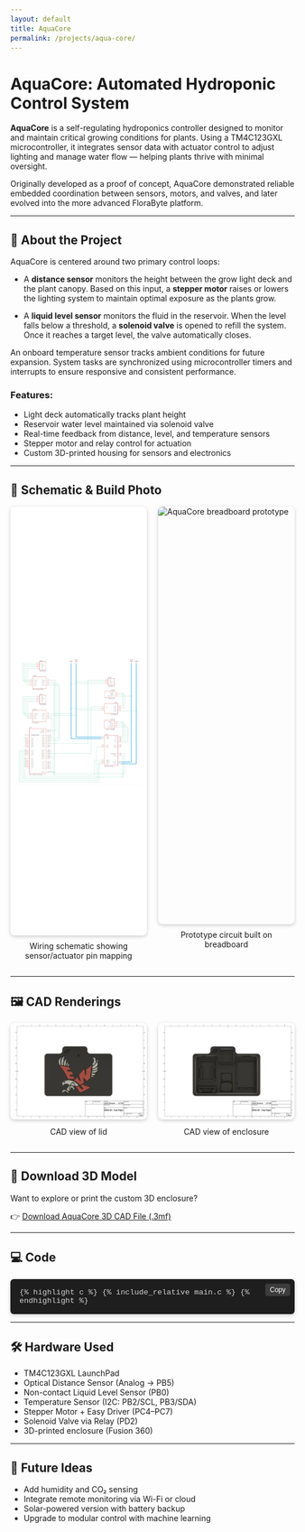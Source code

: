 ```yaml
---
layout: default
title: AquaCore
permalink: /projects/aqua-core/
---
```


# AquaCore: Automated Hydroponic Control System

**AquaCore** is a self-regulating hydroponics controller designed to monitor and maintain critical growing conditions for plants. Using a TM4C123GXL microcontroller, it integrates sensor data with actuator control to adjust lighting and manage water flow — helping plants thrive with minimal oversight.

Originally developed as a proof of concept, AquaCore demonstrated reliable embedded coordination between sensors, motors, and valves, and later evolved into the more advanced FloraByte platform.

---

## 🔧 About the Project

AquaCore is centered around two primary control loops:

- A **distance sensor** monitors the height between the grow light deck and the plant canopy. Based on this input, a **stepper motor** raises or lowers the lighting system to maintain optimal exposure as the plants grow.

- A **liquid level sensor** monitors the fluid in the reservoir. When the level falls below a threshold, a **solenoid valve** is opened to refill the system. Once it reaches a target level, the valve automatically closes.

An onboard temperature sensor tracks ambient conditions for future expansion. System tasks are synchronized using microcontroller timers and interrupts to ensure responsive and consistent performance.

### Features:
- Light deck automatically tracks plant height  
- Reservoir water level maintained via solenoid valve  
- Real-time feedback from distance, level, and temperature sensors  
- Stepper motor and relay control for actuation  
- Custom 3D-printed housing for sensors and electronics  

---

## 🧩 Schematic & Build Photo

<div style="display: flex; flex-wrap: wrap; gap: 20px; justify-content: center; align-items: stretch;">

  <!-- Schematic -->
  <div style="flex: 1 1 48%; max-width: 600px; display: flex; flex-direction: column;">
    <div style="height: 740px; display: flex; align-items: center; justify-content: center; background-color: white; border-radius: 8px; box-shadow: 0 2px 6px rgba(0,0,0,0.2); padding: 10px;">
      <img src="./9. Schematic v2.png" alt="AquaCore schematic" style="max-height: 100%; max-width: 100%; object-fit: contain;" />
    </div>
    <p style="text-align: center; margin-top: 10px;">Wiring schematic showing sensor/actuator pin mapping</p>
  </div>

  <!-- Breadboard -->
  <div style="flex: 1 1 48%; max-width: 600px; display: flex; flex-direction: column;">
    <img src="./IMG_1887.png" alt="AquaCore breadboard prototype" style="width: 100%; height: 740px; object-fit: cover; border-radius: 8px; box-shadow: 0 2px 6px rgba(0,0,0,0.2);" />
    <p style="text-align: center; margin-top: 10px;">Prototype circuit built on breadboard</p>
  </div>

</div>

---

## 🖼️ CAD Renderings

<div style="display: flex; flex-wrap: wrap; gap: 20px; justify-content: center; align-items: flex-start;">

  <!-- CAD View 1 -->
  <div style="flex: 1 1 48%; max-width: 600px;">
    <img src="./Drawing-with-lid.png" alt="CAD model - exploded view" style="width: 100%; border-radius: 8px; box-shadow: 0 2px 6px rgba(0,0,0,0.2);" />
    <p style="text-align: center; margin-top: 10px;">CAD view of lid</p>
  </div>

  <!-- CAD View 2 -->
  <div style="flex: 1 1 48%; max-width: 600px;">
    <img src="./Drawing-without-lid.png" alt="CAD model - assembled" style="width: 100%; border-radius: 8px; box-shadow: 0 2px 6px rgba(0,0,0,0.2);" />
    <p style="text-align: center; margin-top: 10px;">CAD view of enclosure</p>
  </div>

</div>

---

## 🧾 Download 3D Model

Want to explore or print the custom 3D enclosure?

👉 [Download AquaCore 3D CAD File (.3mf)](./Base-Lid-Arrow.3mf)

---

## 💻 Code

<div style="position: relative;">

  <!-- Copy Button -->
  <button onclick="copyCode(this)" style="
    position: absolute;
    top: 8px;
    right: 8px;
    background-color: #3c3c3c;
    color: #fff;
    border: none;
    padding: 4px 8px;
    font-size: 0.75rem;
    border-radius: 4px;
    cursor: pointer;
    z-index: 1;
  ">Copy</button>

  <div id="codeBlock" style="
    max-height: 500px;
    overflow: auto;
    background-color: #1e1e1e;
    color: #d4d4d4;
    font-size: 0.85rem;
    font-family: SFMono-Regular, Consolas, Liberation Mono, Menlo, monospace;
    border-radius: 6px;
    padding: 16px;
    box-shadow: 0 2px 6px rgba(0,0,0,0.2);
    margin-top: 1em;
  ">
{% highlight c %}
{% include_relative main.c %}
{% endhighlight %}
  </div>
</div>

<script>
function copyCode(button) {
  const codeBlock = button.nextElementSibling;
  const text = codeBlock.innerText;
  navigator.clipboard.writeText(text).then(() => {
    button.innerText = "Copied!";
    setTimeout(() => { button.innerText = "Copy"; }, 1500);
  }).catch(() => {
    button.innerText = "Failed!";
  });
}
</script>

---

## 🛠️ Hardware Used

- TM4C123GXL LaunchPad  
- Optical Distance Sensor (Analog → PB5)  
- Non-contact Liquid Level Sensor (PB0)  
- Temperature Sensor (I2C: PB2/SCL, PB3/SDA)  
- Stepper Motor + Easy Driver (PC4–PC7)  
- Solenoid Valve via Relay (PD2)  
- 3D-printed enclosure (Fusion 360)  

---

## 🧠 Future Ideas

- Add humidity and CO₂ sensing  
- Integrate remote monitoring via Wi-Fi or cloud  
- Solar-powered version with battery backup  
- Upgrade to modular control with machine learning  

